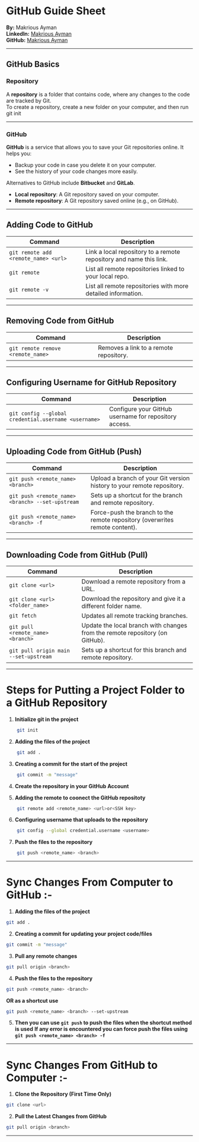 # GitHub Guide Sheet

**By:** Makrious Ayman  
**LinkedIn:** [Makrious Ayman](https://www.linkedin.com/in/makrious-ayman-84985621b/)  
**GitHub:** [Makrious Ayman](https://github.com/MakCoder-2004)

---

## GitHub Basics

### Repository
A **repository** is a folder that contains code, where any changes to the code are tracked by Git.  
To create a repository, create a new folder on your computer, and then run git init

---
### GitHub
**GitHub** is a service that allows you to save your Git repositories online. It helps you:
- Backup your code in case you delete it on your computer.
- See the history of your code changes more easily.

Alternatives to GitHub include **Bitbucket** and **GitLab**.

- **Local repository**: A Git repository saved on your computer.
- **Remote repository**: A Git repository saved online (e.g., on GitHub).

---

## Adding Code to GitHub

| Command                                  | Description                                                                 |
|------------------------------------------|-----------------------------------------------------------------------------|
| `git remote add <remote_name> <url>`     | Link a local repository to a remote repository and name this link.          |
| `git remote`                             | List all remote repositories linked to your local repo.                     |
| `git remote -v`                          | List all remote repositories with more detailed information.                |

---

## Removing Code from GitHub

| Command                                  | Description                                                                 |
|------------------------------------------|-----------------------------------------------------------------------------|
| `git remote remove <remote_name>`        | Removes a link to a remote repository.                                      |

---

## Configuring Username for GitHub Repository

| Command                                                   | Description                                                                 |
|-----------------------------------------------------------|-----------------------------------------------------------------------------|
| `git config --global credential.username <username>`      | Configure your GitHub username for repository access.                       |

---

## Uploading Code from GitHub (Push)

| Command                                                   | Description                                                                 |
|-----------------------------------------------------------|-----------------------------------------------------------------------------|
| `git push <remote_name> <branch>`                         | Upload a branch of your Git version history to your remote repository.      |
| `git push <remote_name> <branch> --set-upstream`          | Sets up a shortcut for the branch and remote repository.                    |
| `git push <remote_name> <branch> -f`                      | Force-push the branch to the remote repository (overwrites remote content). |

---

## Downloading Code from GitHub (Pull)

| Command                                               | Description                                                                |
|-------------------------------------------------------|----------------------------------------------------------------------------|
| `git clone <url>`                                     | Download a remote repository from a URL.                                   |
| `git clone <url> <folder_name>`                       | Download the repository and give it a different folder name.               |
| `git fetch`                                           | Updates all remote tracking branches.                                      |
| `git pull <remote_name> <branch>`                     | Update the local branch with changes from the remote repository (on GitHub).|
| `git pull origin main --set-upstream`                 | Sets up a shortcut for this branch and remote repository.                   |

---

# Steps for Putting a Project Folder to a GitHub Repository

1. **Initialize git in the project** 
```bash 
    git init  
```
2. **Adding the files of the project** 
```bash
    git add . 
```
3. **Creating a commit for the start of the project** 
```bash
    git commit -m "message"
```
4. **Create the repository in your GitHub Account**

5. **Adding the remote to coonect the GitHub repositoty** 
```bash 
    git remote add <remote_name> <url>or<SSH key>
```
6.  **Configuring username that uploads to the repository** 
```bash 
    git config --global credential.username <username>
```
7.  **Push the files to the repository**
```bash 
    git push <remote_name> <branch>
```  

---

# Sync Changes From Computer to GitHub :-

1. **Adding the files of the project** 
```bash 
git add .
```
2. **Creating a commit for updating your project code/files** 
```bash
git commit -m "message"
```
3. **Pull any remote changes** 
```bash 
git pull origin <branch>
``` 
4. **Push the files to the repository** 
```bash 
git push <remote_name> <branch>
``` 
**OR as a shortcut use**
```bash 
git push <remote_name> <branch> --set-upstream
``` 
5. **Then you can use `git push` to push the files when the shortcut method is used**
**If any error is encountered you can force push the files using `git push <remote_name> <branch> -f`**

---

# Sync Changes From GitHub to Computer :-

1. **Clone the Repository (First Time Only)**
```bash 
git clone <url>
``` 
2. **Pull the Latest Changes from GitHub**
```bash 
git pull origin <branch>
``` 
---